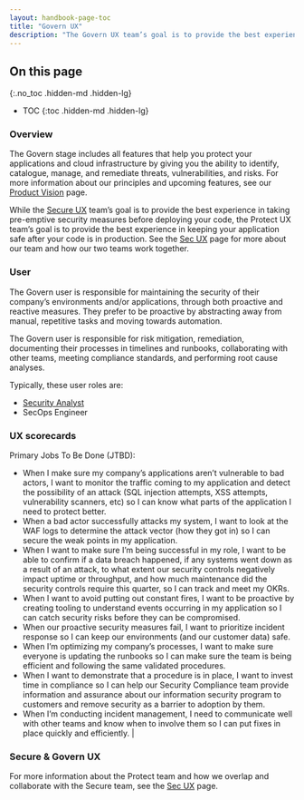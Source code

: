 ```yaml
---
layout: handbook-page-toc
title: "Govern UX"
description: "The Govern UX team’s goal is to provide the best experience in keeping your application safe after your code is in production"
---
```


## On this page
{:.no_toc .hidden-md .hidden-lg}

- TOC
{:toc .hidden-md .hidden-lg}

### Overview
The Govern stage includes all features that help you protect your applications and cloud infrastructure by giving you the ability to identify, catalogue, manage, and remediate threats, vulnerabilities, and risks. For more information about our principles and upcoming features, see our [Product Vision](/direction/govern/) page.

While the [Secure UX](/handbook/engineering/ux/stage-group-ux-strategy/secure/) team’s goal is to provide the best experience in taking pre-emptive security measures before deploying your code, the Protect UX team’s goal is to provide the best experience in keeping your application safe after your code is in production. See the [Sec UX](/handbook/engineering/ux/stage-group-ux-strategy/sec/) page for more about our team and how our two teams work together.

### User

The Govern user is responsible for maintaining the security of their company’s environments and/or applications, through both proactive and reactive measures. They prefer to be proactive by abstracting away from manual, repetitive tasks and moving towards automation. 

The Govern user is responsible for risk mitigation, remediation, documenting their processes in timelines and runbooks, collaborating with other teams, meeting compliance standards, and performing root cause analyses. 

Typically, these user roles are: 

- [Security Analyst](/handbook/product/personas/#sam-security-analyst) 
- SecOps Engineer

### UX scorecards 

Primary Jobs To Be Done (JTBD): 
- When I make sure my company’s applications aren’t vulnerable to bad actors, I want to monitor the traffic coming to my application and detect the possibility of an attack (SQL injection attempts, XSS attempts, vulnerability scanners, etc) so I can know what parts of the application I need to protect better. 
- When a bad actor successfully attacks my system, I want to look at the WAF logs to determine the attack vector (how they got in) so I can secure the weak points in my application.  
- When I want to make sure I’m being successful in my role, I want to be able to confirm if a data breach happened, if any systems went down as a result of an attack, to what extent our security controls negatively impact uptime or throughput, and how much maintenance did the security controls require this quarter, so I can track and meet my OKRs.
- When I want to avoid putting out constant fires, I want to be proactive by creating tooling to understand events occurring in my application so I can catch security risks before they can be compromised.
- When our proactive security measures fail, I want to prioritize incident response so I can keep our environments (and our customer data) safe.
- When I’m optimizing my company’s processes, I want to make sure everyone is updating the runbooks so I can make sure the team is being efficient and following the same validated procedures.
- When I want to demonstrate that a procedure is in place, I want to invest time in compliance so I can help our Security Compliance team provide information and assurance about our information security program to customers and remove security as a barrier to adoption by them.
- When I’m conducting incident management, I need to communicate well with other teams and know when to involve them so I can put fixes in place quickly and efficiently.                   |


### Secure & Govern UX
For more information about the Protect team and how we overlap and collaborate with the Secure team, see the [Sec UX](/handbook/engineering/ux/stage-group-ux-strategy/sec/) page.

